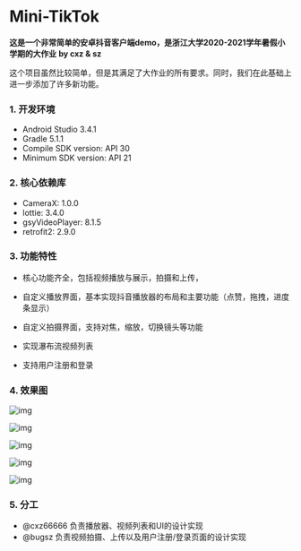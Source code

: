 # Mini-TikTok
**这是一个非常简单的安卓抖音客户端demo，是浙江大学2020-2021学年暑假小学期的大作业**
**by cxz & sz**

这个项目虽然比较简单，但是其满足了大作业的所有要求。同时，我们在此基础上进一步添加了许多新功能。



### 1. 开发环境

+ Android Studio 3.4.1
+ Gradle 5.1.1
+ Compile SDK version: API 30
+ Minimum SDK version: API 21



### 2. 核心依赖库

+ CameraX: 1.0.0
+ lottie: 3.4.0
+ gsyVideoPlayer: 8.1.5
+ retrofit2: 2.9.0



### 3. 功能特性

+ 核心功能齐全，包括视频播放与展示，拍摄和上传，

+ 自定义播放界面，基本实现抖音播放器的布局和主要功能（点赞，拖拽，进度条显示）
+ 自定义拍摄界面，支持对焦，缩放，切换镜头等功能
+ 实现瀑布流视频列表
+ 支持用户注册和登录



### 4. 效果图

![img](https://pic.raynor.top/images/2021/07/22/A1B792B1580B3630C7ACD54D4D5C500B.jpg)

![img](https://pic.raynor.top/images/2021/07/22/F390D03DC6B5889D7D591636330390BA.jpg)

![img](https://pic.raynor.top/images/2021/07/22/1C4C2DDEC57497D2041424C7AA7AB1BA.jpg)

![img](https://pic.raynor.top/images/2021/07/22/D5035CC7ABD78D09D175DF70C779BC16.jpg)

![img](https://pic.raynor.top/images/2021/07/22/F874CC8106DCE6E0DF43E0C300D70FFC.jpg)

### 5. 分工

+ @cxz66666 负责播放器、视频列表和UI的设计实现
+ @bugsz 负责视频拍摄、上传以及用户注册/登录页面的设计实现
